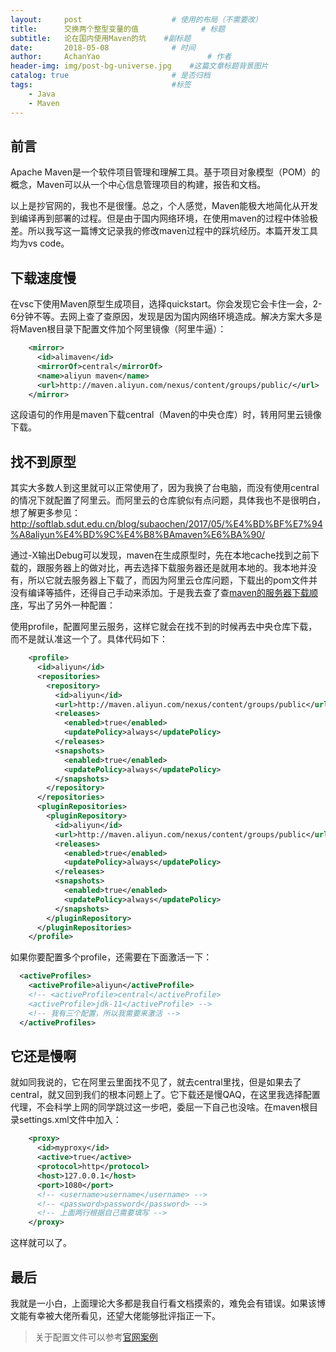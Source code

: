 ```yaml
---
layout:     post   				    # 使用的布局（不需要改）
title:      交换两个整型变量的值 				# 标题 
subtitle:   论在国内使用Maven的坑    #副标题
date:       2018-05-08 				# 时间
author:     AchanYao 						# 作者
header-img: img/post-bg-universe.jpg 	#这篇文章标题背景图片
catalog: true 						# 是否归档
tags:								#标签
    - Java
    - Maven
---
```


## 前言

Apache Maven是一个软件项目管理和理解工具。基于项目对象模型（POM）的概念，Maven可以从一个中心信息管理项目的构建，报告和文档。

以上是抄官网的，我也不是很懂。总之，个人感觉，Maven能极大地简化从开发到编译再到部署的过程。但是由于国内网络环境，在使用maven的过程中体验极差。所以我写这一篇博文记录我的修改maven过程中的踩坑经历。本篇开发工具均为vs code。

## 下载速度慢

在vsc下使用Maven原型生成项目，选择quickstart。你会发现它会卡住一会，2-6分钟不等。去网上查了查原因，发现是因为国内网络环境造成。解决方案大多是将Maven根目录下配置文件加个阿里镜像（阿里牛逼）：

```xml
    <mirror>
      <id>alimaven</id>
      <mirrorOf>central</mirrorOf>
      <name>aliyun maven</name>
      <url>http://maven.aliyun.com/nexus/content/groups/public/</url>
    </mirror>
```

这段语句的作用是maven下载central（Maven的中央仓库）时，转用阿里云镜像下载。

## 找不到原型

其实大多数人到这里就可以正常使用了，因为我换了台电脑，而没有使用central的情况下就配置了阿里云。而阿里云的仓库貌似有点问题，具体我也不是很明白，想了解更多参见：<http://softlab.sdut.edu.cn/blog/subaochen/2017/05/%E4%BD%BF%E7%94%A8aliyun%E4%BD%9C%E4%B8%BAmaven%E6%BA%90/>

通过-X输出Debug可以发现，maven在生成原型时，先在本地cache找到之前下载的，跟服务器上的做对比，再去选择下载服务器还是就用本地的。我本地并没有，所以它就去服务器上下载了，而因为阿里云仓库问题，下载出的pom文件并没有编译等插件，还得自己手动来添加。于是我去查了查[maven的服务器下载顺序](https://swenfang.github.io/2018/06/03/Maven-Priority/)，写出了另外一种配置：

使用profile，配置阿里云服务，这样它就会在找不到的时候再去中央仓库下载，而不是就认准这一个了。具体代码如下：

```xml
    <profile>
      <id>aliyun</id>
      <repositories>
        <repository>
          <id>aliyun</id>
          <url>http://maven.aliyun.com/nexus/content/groups/public</url>
          <releases>
            <enabled>true</enabled>
            <updatePolicy>always</updatePolicy>
          </releases>
          <snapshots>
            <enabled>true</enabled>
            <updatePolicy>always</updatePolicy>
          </snapshots>
        </repository>
      </repositories>
      <pluginRepositories>
        <pluginRepository>
          <id>aliyun</id>
          <url>http://maven.aliyun.com/nexus/content/groups/public</url>
          <releases>
            <enabled>true</enabled>
            <updatePolicy>always</updatePolicy>
          </releases>
          <snapshots>
            <enabled>true</enabled>
            <updatePolicy>always</updatePolicy>
          </snapshots>
        </pluginRepository>
      </pluginRepositories>
    </profile>
```

如果你要配置多个profile，还需要在下面激活一下：

```xml
  <activeProfiles>
    <activeProfile>aliyun</activeProfile>
    <!-- <activeProfile>central</activeProfile>
    <activeProfile>jdk-11</activeProfile> -->
    <!-- 我有三个配置，所以我需要来激活 -->
  </activeProfiles>
```

## 它还是慢啊

就如同我说的，它在阿里云里面找不见了，就去central里找，但是如果去了central，就又回到我们的根本问题上了。它下载还是慢QAQ，在这里我选择配置代理，不会科学上网的同学跳过这一步吧，委屈一下自己也没啥。在maven根目录settings.xml文件中加入：

```xml
    <proxy>
      <id>myproxy</id>
      <active>true</active>
      <protocol>http</protocol>
      <host>127.0.0.1</host>
      <port>1080</port>
      <!-- <username>username</username> -->
      <!-- <password>password</password> -->
      <!-- 上面两行根据自己需要填写 -->
    </proxy>
```

这样就可以了。

## 最后

我就是一小白，上面理论大多都是我自行看文档摸索的，难免会有错误。如果该博文能有幸被大佬所看见，还望大佬能够批评指正一下。

> 关于配置文件可以参考[官网案例](http://maven.apache.org/settings.html)